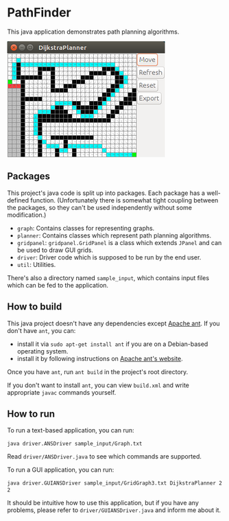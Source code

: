 # PathFinder

This java application demonstrates path planning algorithms.

<img src="screenshot.png" alt="Screenshot"/>

## Packages

This project's java code is split up into packages. Each package has a well-defined function.
(Unfortunately there is somewhat tight coupling between the packages,
so they can't be used independently without some modification.)

* `graph`: Contains classes for representing graphs.
* `planner`: Contains classes which represent path planning algorithms.
* `gridpanel`: `gridpanel.GridPanel` is a class which extends `JPanel`
  and can be used to draw GUI grids.
* `driver`: Driver code which is supposed to be run by the end user.
* `util`: Utilities.

There's also a directory named `sample_input`, which contains input files which can be fed to
the application.

## How to build

This java project doesn't have any dependencies except [Apache ant](http://ant.apache.org/).
If you don't have `ant`, you can:

* install it via `sudo apt-get install ant` if you are on a Debian-based operating system.
* install it by following instructions on
  [Apache ant's website](http://ant.apache.org/manual/install.html#getting).

Once you have `ant`, run `ant build` in the project's root directory.

If you don't want to install `ant`, you can view `build.xml` and write appropriate
`javac` commands yourself.

## How to run

To run a text-based application, you can run:

    java driver.ANSDriver sample_input/Graph.txt

Read `driver/ANSDriver.java` to see which commands are supported.

To run a GUI application, you can run:

    java driver.GUIANSDriver sample_input/GridGraph3.txt DijkstraPlanner 2 2

It should be intuitive how to use this application, but if you have any problems,
please refer to `driver/GUIANSDriver.java` and inform me about it.

